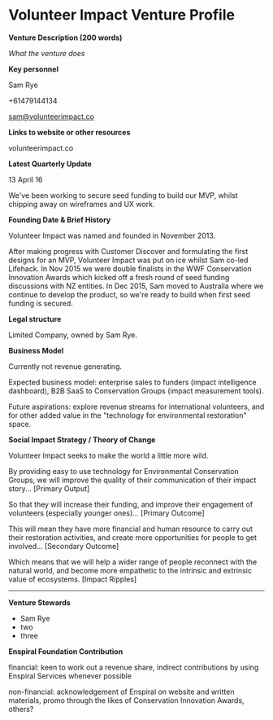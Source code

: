 # Volunteer Impact Venture Profile

**Venture Description (200 words)**

*What the venture does*

**Key personnel**



Sam Rye 

+61479144134 
 
sam@volunteerimpact.co

**Links to website or other resources**

volunteerimpact.co

**Latest Quarterly Update**

13 April 16

We've been working to secure seed funding to build our MVP, whilst chipping away on wireframes and UX work.


**Founding Date & Brief History**

Volunteer Impact was named and founded in November 2013.

After making progress with Customer Discover and formulating the first designs for an MVP, Volunteer Impact was put on ice whilst Sam co-led Lifehack. In Nov 2015 we were double finalists in the WWF Conservation Innovation Awards which kicked off a fresh round of seed funding discussions with NZ entities. In Dec 2015, Sam moved to Australia where we continue to develop the product, so we're ready to build when first seed funding is secured.

**Legal structure**

Limited Company, owned by Sam Rye.

**Business Model**

Currently not revenue generating.

Expected business model: enterprise sales to funders (impact intelligence dashboard), B2B SaaS to Conservation Groups (impact measurement tools).

Future aspirations: explore revenue streams for international volunteers, and for other added value in the "technology for environmental restoration" space.

**Social Impact Strategy / Theory of Change**

Volunteer Impact seeks to make the world a little more wild.

By providing easy to use technology for Environmental Conservation Groups, we will improve the quality of their communication of their impact story... [Primary Output]

So that they will increase their funding, and improve their engagement of volunteers (especially younger ones)... [Primary Outcome]

This will mean they have more financial and human resource to carry out their restoration activities, and create more opportunities for people to get involved... [Secondary Outcome]

Which means that we will help a wider range of people reconnect with the natural world, and become more empathetic to the intrinsic and extrinsic value of ecosystems. [Impact Ripples]


---

**Venture Stewards** 

* Sam Rye
* two
* three

**Enspiral Foundation Contribution**

financial: keen to work out a revenue share, indirect contributions by using Enspiral Services whenever possible

non-financial: acknowledgement of Enspiral on website and written materials, promo through the likes of Conservation Innovation Awards, others?
